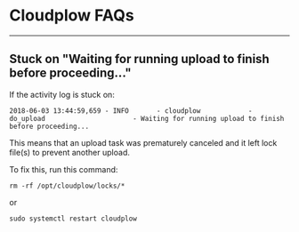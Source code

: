 # Cloudplow FAQs

---

## Stuck on "Waiting for running upload to finish before proceeding..."

If the activity log is stuck on:

```text
2018-06-03 13:44:59,659 - INFO       - cloudplow            - do_upload                      - Waiting for running upload to finish before proceeding...
```

This means that an upload task was prematurely canceled and it left lock file(s) to prevent another upload.

To fix this, run this command:

```shell
rm -rf /opt/cloudplow/locks/*
```

or

```shell
sudo systemctl restart cloudplow
```
